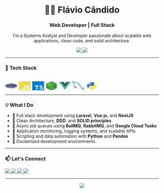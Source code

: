 <h1 align="center">👨‍💻 Flávio Cândido</h1>
<h3 align="center">Web Developer | Full Stack</h3>

<p align="center">
  I'm a Systems Analyst and Developer passionate about scalable web applications, clean code, and solid architecture.
</p>

<div align="center">
  <a href="https://github.com/FlavioCandidoSilva">
    <img height="180em" src="https://github-readme-stats.vercel.app/api?username=FlavioCandidoSilva&show_icons=true&theme=dracula&include_all_commits=true&count_private=true"/>
    <img height="180em" src="https://github-readme-stats.vercel.app/api/top-langs/?username=FlavioCandidoSilva&layout=compact&langs_count=7&theme=dracula"/>
  </a>
</div>

---

### 🚀 Tech Stack

<div style="display: inline_block"><br>
  <img align="center" height="30" width="40" src="https://raw.githubusercontent.com/devicons/devicon/master/icons/php/php-original.svg">
  <img align="center" height="30" width="40" src="https://raw.githubusercontent.com/devicons/devicon/master/icons/javascript/javascript-plain.svg">
  <img align="center" height="30" width="40" src="https://raw.githubusercontent.com/devicons/devicon/master/icons/typescript/typescript-plain.svg">
  <img align="center" height="30" width="40" src="https://raw.githubusercontent.com/devicons/devicon/master/icons/nodejs/nodejs-original.svg">
  <img align="center" height="30" width="40" src="https://raw.githubusercontent.com/devicons/devicon/master/icons/vuejs/vuejs-original.svg">
  <img align="center" height="30" width="40" src="https://raw.githubusercontent.com/devicons/devicon/master/icons/mysql/mysql-original.svg">
  <img align="center" height="30" width="40" src="https://raw.githubusercontent.com/devicons/devicon/master/icons/python/python-original.svg">
</div>

---

### 💡 What I Do

- 🔹 Full stack development using **Laravel**, **Vue.js**, and **NestJS**
- 🔹 Clean Architecture, **DDD**, and **SOLID principles**
- 🔹 Async job queues using **BullMQ**, **RabbitMQ**, and **Google Cloud Tasks**
- 🔹 Application monitoring, logging systems, and scalable APIs
- 🔹 Scripting and data automation with **Python** and **Pandas**
- 🔹 Dockerized development environments

---

### 📫 Let's Connect

<div>
  <a href="https://www.instagram.com/flaviopolicarpo__/" target="_blank">
    <img src="https://img.shields.io/badge/-Instagram-%23E4405F?style=for-the-badge&logo=instagram&logoColor=white">
  </a>
  <a href="https://discord.com/users/Flavin#8782" target="_blank">
    <img src="https://img.shields.io/badge/Discord-7289DA?style=for-the-badge&logo=discord&logoColor=white">
  </a>
  <a href="mailto:flaviosilvepolicarpo@gmail.com">
    <img src="https://img.shields.io/badge/-Gmail-%23333?style=for-the-badge&logo=gmail&logoColor=white">
  </a>
  <a href="https://www.linkedin.com/in/fl%C3%A1vio-c%C3%A2ndido-530b43223/" target="_blank">
    <img src="https://img.shields.io/badge/-LinkedIn-%230077B5?style=for-the-badge&logo=linkedin&logoColor=white">
  </a>
</div>

---

<div align="center">
  <img src="[![image](https://github.com/user-attachments/assets/9de75b07-1254-4cb2-b6bb-b4d03497b8f4)](https://t4.ftcdn.net/jpg/07/94/53/33/360_F_794533322_FnUTs8qs02xhHUhDFUTXS3NJqkhHZ7fp.jpg)"/>
</div>

